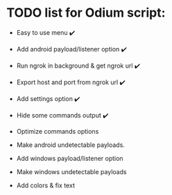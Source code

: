 # TODO list for Odium script:

- Easy to use menu ✔️

- Add android payload/listener option ✔️

- Run ngrok in background & get ngrok url ✔️

- Export host and port from ngrok url ✔️

- Add settings option ✔️

- Hide some commands output ✔️



- Optimize commands options

- Make android undetectable payloads.

- Add windows payload/listener option

- Make windows undetectable payloads

- Add colors & fix text

